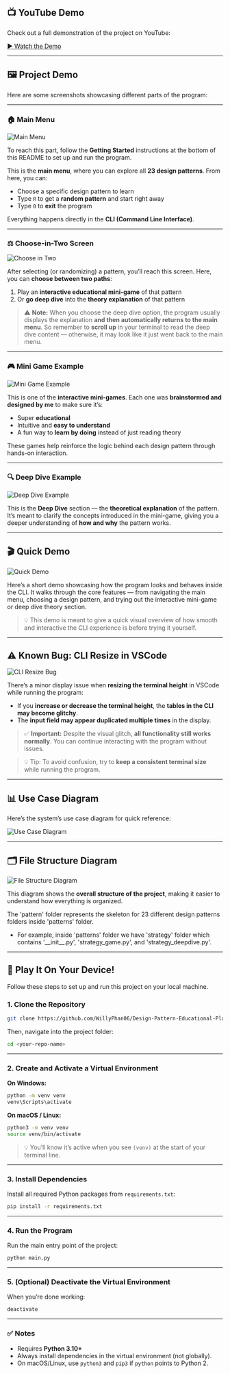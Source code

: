 ## 📺 YouTube Demo

Check out a full demonstration of the project on YouTube:

[▶️ Watch the Demo](https://youtu.be/daryuTjaDRc)

---

## 🖼️ Project Demo

Here are some screenshots showcasing different parts of the program:

---

### 🏠 Main Menu

![Main Menu](diagrams/main_menu.png)

To reach this part, follow the **Getting Started** instructions at the bottom of this README to set up and run the program.

This is the **main menu**, where you can explore all **23 design patterns**.
From here, you can:

* Choose a specific design pattern to learn
* Type `R` to get a **random pattern** and start right away
* Type `0` to **exit** the program

Everything happens directly in the **CLI (Command Line Interface)**.

---

### ⚖️ Choose-in-Two Screen

![Choose in Two](diagrams/choose_in_two.png)

After selecting (or randomizing) a pattern, you’ll reach this screen.
Here, you can **choose between two paths**:

1. Play an **interactive educational mini-game** of that pattern
2. Or **go deep dive** into the **theory explanation** of that pattern

> ⚠️ **Note:** When you choose the deep dive option, the program usually displays the explanation **and then automatically returns to the main menu**.
> So remember to **scroll up** in your terminal to read the deep dive content — otherwise, it may look like it just went back to the main menu.

---

### 🎮 Mini Game Example

![Mini Game Example](diagrams/mini_game_ex.png)

This is one of the **interactive mini-games**.
Each one was **brainstormed and designed by me** to make sure it’s:

* Super **educational**
* Intuitive and **easy to understand**
* A fun way to **learn by doing** instead of just reading theory

These games help reinforce the logic behind each design pattern through hands-on interaction.

---

### 🔍 Deep Dive Example

![Deep Dive Example](diagrams/deep_dive_ex.png)

This is the **Deep Dive** section — the **theoretical explanation** of the pattern.
It’s meant to clarify the concepts introduced in the mini-game, giving you a deeper understanding of **how and why** the pattern works.

---

## 🎬 Quick Demo

![Quick Demo](diagrams/quick_demo.gif)

Here’s a short demo showcasing how the program looks and behaves inside the CLI.
It walks through the core features — from navigating the main menu, choosing a design pattern, and trying out the interactive mini-game or deep dive theory section.

> 💡 This demo is meant to give a quick visual overview of how smooth and interactive the CLI experience is before trying it yourself.

---

## ⚠️ Known Bug: CLI Resize in VSCode

![CLI Resize Bug](diagrams/bug.png)

There’s a minor display issue when **resizing the terminal height** in VSCode while running the program:

* If you **increase or decrease the terminal height**, the **tables in the CLI may become glitchy**.
* The **input field may appear duplicated multiple times** in the display.

> ✅ **Important:** Despite the visual glitch, **all functionality still works normally**. You can continue interacting with the program without issues.

> 💡 Tip: To avoid confusion, try to **keep a consistent terminal size** while running the program.

---

## 📊 Use Case Diagram

Here’s the system’s use case diagram for quick reference:

![Use Case Diagram](diagrams/use_case_diagram.png)

---

## 🗂️ File Structure Diagram

![File Structure Diagram](diagrams/file_structure_diagram.png)

This diagram shows the **overall structure of the project**, making it easier to understand how everything is organized.

The 'pattern' folder represents the skeleton for 23 different design patterns folders inside 'patterns' folder.

* For example, inside 'patterns' folder we have 'strategy' folder which contains '\_\_init\_\_.py', 'strategy_game.py', and 'strategy_deepdive.py'.

---

## 🚀 Play It On Your Device!

Follow these steps to set up and run this project on your local machine.

### 1. Clone the Repository

```bash
git clone https://github.com/WillyPhan06/Design-Pattern-Educational-Playground.git
```

Then, navigate into the project folder:

```bash
cd <your-repo-name>
```

---

### 2. Create and Activate a Virtual Environment

**On Windows:**

```bash
python -m venv venv
venv\Scripts\activate
```

**On macOS / Linux:**

```bash
python3 -m venv venv
source venv/bin/activate
```

> 💡 You’ll know it’s active when you see `(venv)` at the start of your terminal line.

---

### 3. Install Dependencies

Install all required Python packages from `requirements.txt`:

```bash
pip install -r requirements.txt
```

---

### 4. Run the Program

Run the main entry point of the project:

```bash
python main.py
```

---

### 5. (Optional) Deactivate the Virtual Environment

When you’re done working:

```bash
deactivate
```

---

### ✅ Notes

* Requires **Python 3.10+**
* Always install dependencies in the virtual environment (not globally).
* On macOS/Linux, use `python3` and `pip3` if `python` points to Python 2.


